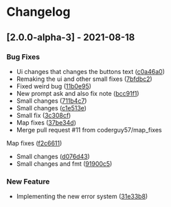 # Changelog

## [2.0.0-alpha-3] - 2021-08-18

### Bug Fixes

- Ui changes that changes the buttons text
 ([c0a46a0](c0a46a0aab2341f8bacab04d420d13e452b63420))
- Remaking the ui and other small fixes
 ([7bfdbc2](7bfdbc2a72ab7f80e5eeea2d9d7c65e09ce7356d))
- Fixed weird bug
 ([11b0e95](11b0e95e89aa2b55eb229d8b669a3705f400e56f))
- New prompt ask and also fix note
 ([bcc91f1](bcc91f1cdbef7aaf627b82944d5d96f70d585fee))
- Small changes
 ([711b4c7](711b4c72234d49c42e9b35e1567d80506561c766))
- Small changes
 ([c1e513e](c1e513efc3a67519dcbeea64c6f8285e22a7caee))
- Small fix
 ([3c308cf](3c308cff57af0e5fa6897f276f081aae08f9c740))
- Map fixes
 ([37be34d](37be34d93c7596a310dcc946c5a21acfb38f3172))
- Merge pull request #11 from coderguy57/map_fixes

Map fixes ([f2c6611](f2c6611122c147e038504f38528f016f55ca39c1))
- Small changes
 ([d076d43](d076d4329b77e8d068e2e4eda98bff0c20c04130))
- Small changes and fmt
 ([91900c5](91900c547ce41e8bac5f7f095c27c6f6043dc00d))

### New Feature

- Implementing the new error system
 ([31e33b8](31e33b8c115bbc5ce81dd49fc6d124d650ead6ea))

